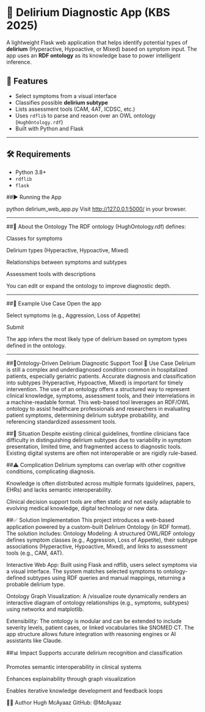 # 🧠 Delirium Diagnostic App (KBS 2025)

A lightweight Flask web application that helps identify potential types of **delirium** (Hyperactive, Hypoactive, or Mixed) based on symptom input. The app uses an **RDF ontology** as its knowledge base to power intelligent inference.

## 🚀 Features

- Select symptoms from a visual interface
- Classifies possible **delirium subtype**
- Lists assessment tools (CAM, 4AT, ICDSC, etc.)
- Uses `rdflib` to parse and reason over an OWL ontology (`HughOntology.rdf`)
- Built with Python and Flask
---

## 🛠️ Requirements

- Python 3.8+
- `rdflib`
- `flask`

##▶️ Running the App

python delirium_web_app.py
Visit http://127.0.0.1:5000/ in your browser.

---
##🧩 About the Ontology
The RDF ontology (HughOntology.rdf) defines:

Classes for symptoms

Delirium types (Hyperactive, Hypoactive, Mixed)

Relationships between symptoms and subtypes

Assessment tools with descriptions

You can edit or expand the ontology to improve diagnostic depth.

---
##📌 Example Use Case
Open the app

Select symptoms (e.g., Aggression, Loss of Appetite)

Submit

The app infers the most likely type of delirium based on symptom types defined in the ontology.

---
##🧠Ontology-Driven Delirium Diagnostic Support Tool
📌 Use Case
Delirium is still a complex and underdiagnosed condition common in hospitalized patients, especially geriatric patients. Accurate diagnosis and classification into subtypes (Hyperactive, Hypoactive, Mixed) is important for timely intervention. The use of an ontology offers a structured way to represent clinical knowledge, symptoms, assessment tools, and their interrelations in a machine-readable format. This web-based tool leverages an RDF/OWL ontology to assist healthcare professionals and researchers in evaluating patient symptoms, determining delirium subtype probability, and referencing standardized assessment tools.

##📍 Situation
Despite existing clinical guidelines, frontline clinicians face difficulty in distinguishing delirium subtypes due to variability in symptom presentation, limited time, and fragmented access to diagnostic tools. Existing digital systems are often not interoperable or are rigidly rule-based.

##⚠️ Complication
Delirium symptoms can overlap with other cognitive conditions, complicating diagnosis.


Knowledge is often distributed across multiple formats (guidelines, papers, EHRs) and lacks semantic interoperability.


Clinical decision support tools are often static and not easily adaptable to evolving medical knowledge, digital technology or new data.



##✅ Solution Implementation
This project introduces a web-based application powered by a custom-built Delirium Ontology (in RDF format). The solution includes:
Ontology Modeling:
 A structured OWL/RDF ontology defines symptom classes (e.g., Aggression, Loss of Appetite), their subtype associations (Hyperactive, Hypoactive, Mixed), and links to assessment tools (e.g., CAM, 4AT).


Interactive Web App:
 Built using Flask and rdflib, users select symptoms via a visual interface. The system matches selected symptoms to ontology-defined subtypes using RDF queries and manual mappings, returning a probable delirium type.


Ontology Graph Visualization:
 A /visualize route dynamically renders an interactive diagram of ontology relationships (e.g., symptoms, subtypes) using networkx and matplotlib.


Extensibility:
 The ontology is modular and can be extended to include severity levels, patient cases, or linked vocabularies like SNOMED CT. The app structure allows future integration with reasoning engines or AI assistants like Claude.



##📊 Impact
Supports accurate delirium recognition and classification


Promotes semantic interoperability in clinical systems


Enhances explainability through graph visualization


Enables iterative knowledge development and feedback loops



🧑‍💻 Author
Hugh McAyaaz
GitHub: @McAyaaz


